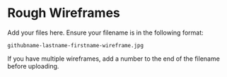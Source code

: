 # Rough Wireframes

Add your files here. Ensure your filename is in the following format:

  `githubname-lastname-firstname-wireframe.jpg`

If you have multiple wireframes, add a number to the end of the filename before uploading.